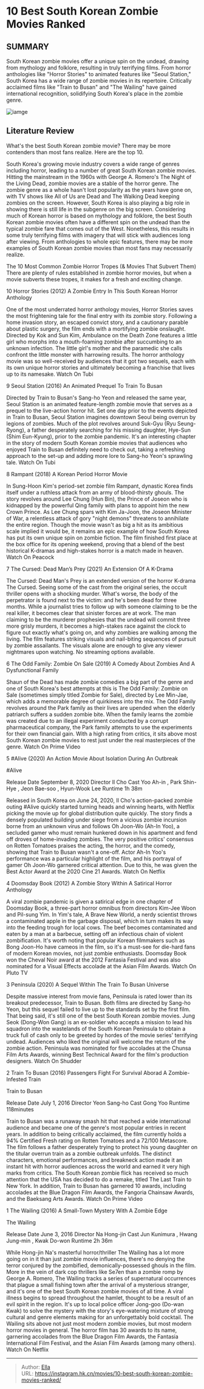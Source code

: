 # 10 Best South Korean Zombie Movies Ranked


## SUMMARY 


 South Korean zombie movies offer a unique spin on the undead, drawing from mythology and folklore, resulting in truly terrifying films. 
 From horror anthologies like &#34;Horror Stories&#34; to animated features like &#34;Seoul Station,&#34; South Korea has a wide range of zombie movies in its repertoire. 
 Critically acclaimed films like &#34;Train to Busan&#34; and &#34;The Wailing&#34; have gained international recognition, solidifying South Korea&#39;s place in the zombie genre. 

![iamge](https://static1.srcdn.com/wordpress/wp-content/uploads/2024/01/1-6.jpg)

## Literature Review

What&#39;s the best South Korean zombie movie? There may be more contenders than most fans realize. Here are the top 10.




South Korea&#39;s growing movie industry covers a wide range of genres including horror, leading to a number of great South Korean zombie movies. Hitting the mainstream in the 1960s with George A. Romero&#39;s The Night of the Living Dead, zombie movies are a stable of the horror genre. The zombie genre as a whole hasn&#39;t lost popularity as the years have gone on, with TV shows like All of Us are Dead and The Walking Dead keeping zombies on the screen. However, South Korea is also playing a big role in showing there is still life in the subgenre on the big screen.
Considering much of Korean horror is based on mythology and folklore, the best South Korean zombie movies often have a different spin on the undead than the typical zombie fare that comes out of the West. Nonetheless, this results in some truly terrifying films with imagery that will stick with audiences long after viewing. From anthologies to whole epic features, there may be more examples of South Korean zombie movies than most fans may necessarily realize.
            
 
 The 10 Most Common Zombie Horror Tropes (&amp; Movies That Subvert Them) 
There are plenty of rules established in zombie horror movies, but when a movie subverts these tropes, it makes for a fresh and exciting change.












 








 10  Horror Stories (2012) 
A Zombie Entry In This South Korean Horror Anthology
        

One of the most underrated horror anthology movies, Horror Stories saves the most frightening tale for the final entry with its zombie story. Following a home invasion story, an escaped convict story, and a cautionary parable about plastic surgery, the film ends with a mortifying zombie onslaught.
Directed by Kok and Sun Kim, Ambulance on the Death Zone features a little girl who morphs into a mouth-foaming zombie after succumbing to an unknown infection. The little girl&#39;s mother and the paramedic she calls confront the little monster with harrowing results. The horror anthology movie was so well-received by audiences that it got two sequels, each with its own unique horror stories and ultimately becoming a franchise that lives up to its namesake.
Watch On Tubi





 9  Seoul Station (2016) 
An Animated Prequel To Train To Busan
        

Directed by Train to Busan&#39;s Sang-ho Yeon and released the same year, Seoul Station is an animated feature-length zombie movie that serves as a prequel to the live-action horror hit. Set one day prior to the events depicted in Train to Busan, Seoul Station imagines downtown Seoul being overrun by legions of zombies.
Much of the plot revolves around Suk-Gyu (Ryu Seung-Ryong), a father desperately searching for his missing daughter, Hye-Sun (Shim Eun-Kyung), prior to the zombie pandemic. It&#39;s an interesting chapter in the story of modern South Korean zombie movies that audiences who enjoyed Train to Busan definitely need to check out, taking a refreshing approach to the set-up and adding more lore to Sang-ho Yeon&#39;s sprawling tale.
Watch On Tubi





 8  Rampant (2018) 
A Korean Period Horror Movie
        

In Sung-Hoon Kim&#39;s period-set zombie film Rampant, dynastic Korea finds itself under a ruthless attack from an army of blood-thirsty ghouls. The story revolves around Lee Chung (Hun Bin), the Prince of Joseon who is kidnapped by the powerful Qing family with plans to appoint him the new Crown Prince.
As Lee Chung spars with Kim Ja-Joon, the Joseon Minister of War, a relentless attack of gory &#34;night demons&#34; threatens to annihilate the entire region. Though the movie wasn&#39;t as big a hit as its ambitious scale implied it would be, it remains an epic example of how South Korea has put its own unique spin on zombie fiction. The film finished first place at the box office for its opening weekend, proving that a blend of the best historical K-dramas and high-stakes horror is a match made in heaven.
Watch On Peacock





 7  The Cursed: Dead Man’s Prey (2021) 
An Extension Of A K-Drama
        

The Cursed: Dead Man&#39;s Prey is an extended version of the horror K-drama The Cursed. Seeing some of the cast from the original series, the occult thriller opens with a shocking murder. What&#39;s worse, the body of the perpetrator is found next to the victim: and he&#39;s been dead for three months. While a journalist tries to follow up with someone claiming to be the real killer, it becomes clear that sinister forces are at work.
The man claiming to be the murderer prophesies that the undead will commit three more grisly murders, it becomes a high-stakes race against the clock to figure out exactly what&#39;s going on, and why zombies are walking among the living. The film features striking visuals and nail-biting sequences of pursuit by zombie assailants. The visuals alone are enough to give any viewer nightmares upon watching.
No streaming options available. 






 6  The Odd Family: Zombie On Sale (2019) 
A Comedy About Zombies And A Dysfunctional Family
        

Shaun of the Dead has made zombie comedies a big part of the genre and one of South Korea&#39;s best attempts at this is The Odd Family: Zombie on Sale (sometimes simply titled Zombie for Sale), directed by Lee Min-Jae, which adds a memorable degree of quirkiness into the mix. The Odd Family revolves around the Park family as their lives are upended when the elderly patriarch suffers a sudden zombie bite.
When the family learns the zombie was created due to an illegal experiment conducted by a corrupt pharmaceutical company, the Park family attempts to use the experiments for their own financial gain. With a high rating from critics, it sits above most South Korean zombie movies to rest just under the real masterpieces of the genre.
Watch On Prime Video





 5  #Alive (2020) 
An Action Movie About Isolation During An Outbreak


 







 #Alive 


  Release Date    September 8, 2020     Director    Il Cho     Cast    Yoo Ah-in , Park Shin-Hye , Jeon Bae-soo , Hyun-Wook Lee     Runtime    1h 38m    


Released in South Korea on June 24, 2020, Il Cho&#39;s action-packed zombie outing #Alive quickly started turning heads and winning hearts, with Netflix picking the movie up for global distribution quite quickly. The story finds a densely populated building under siege from a vicious zombie incursion borne from an unknown virus and follows Oh Joon-Wo (Ah-In Yoo), a secluded gamer who must remain hunkered down in his apartment and fend off droves of home-invading zombies.
The very positive critics&#39; consensus on Rotten Tomatoes praises the acting, the horror, and the comedy, showing that Train to Busan wasn&#39;t a one-off. Actor Ah-In Yoo&#39;s performance was a particular highlight of the film, and his portrayal of gamer Oh Joon-Wo garnered critical attention. Due to this, he was given the Best Actor Award at the 2020 Cine 21 Awards.
Watch On Netflix





 4  Doomsday Book (2012) 
A Zombie Story Within A Satirical Horror Anthology
        

A viral zombie pandemic is given a satirical edge in one chapter of Doomsday Book, a three-part horror omnibus from directors Kim-Jee Woon and Pil-sung Yim. In Yim&#39;s tale, A Brave New World, a nerdy scientist throws a contaminated apple in the garbage disposal, which in turn makes its way into the feeding trough for local cows.
The beef becomes contaminated and eaten by a man at a barbecue, setting off an infectious chain of violent zombification. It&#39;s worth noting that popular Korean filmmakers such as Bong Joon-Ho have cameos in the film, so it&#39;s a must-see for die-hard fans of modern Korean movies, not just zombie enthusiasts. Doomsday Book won the Cheval Noir award at the 2012 Fantasia Festival and was also nominated for a Visual Effects accolade at the Asian Film Awards.
Watch On Pluto TV





 3  Peninsula (2020) 
A Sequel Within The Train To Busan Universe
        

Despite massive interest from movie fans, Peninsula is rated lower than its breakout predecessor, Train to Busan. Both films are directed by Sang-ho Yeon, but this sequel failed to live up to the standards set by the first film. That being said, it&#39;s still one of the best South Korean zombie movies.
Jung Seok (Dong-Won Gang) is an ex-soldier who accepts a mission to lead his squadron into the wastelands of the South Korean Peninsula to obtain a truck full of cash only to be greeted by hordes of the movie series&#39; terrifying undead. Audiences who liked the original will welcome the return of the zombie action. Peninsula was nominated for five accolades at the Chunsa Film Arts Awards, winning Best Technical Award for the film&#39;s production designers.
Watch On Shudder





 2  Train To Busan (2016) 
Passengers Fight For Survival Aborad A Zombie-Infested Train


 







  Train to Busan  


  Release Date    July 1, 2016     Director    Yeon Sang-ho     Cast    Gong Yoo     Runtime    118minutes    


Train to Busan was a runaway smash hit that reached a wide international audience and became one of the genre&#39;s most popular entries in recent years. In addition to being critically acclaimed, the film currently holds a 94% Certified Fresh rating on Rotten Tomatoes and a 72/100 Metascore. The film follows a father desperately trying to protect his young daughter on the titular overrun train as a zombie outbreak unfolds.
The distinct characters, emotional performances, and breakneck action made it an instant hit with horror audiences across the world and earned it very high marks from critics. The South Korean zombie flick has received so much attention that the USA has decided to do a remake, titled The Last Train to New York. In addition, Train to Busan has garnered 10 awards, including accolades at the Blue Dragon Film Awards, the Fangoria Chainsaw Awards, and the Baeksang Arts Awards.
Watch On Prime Video





 1  The Wailing (2016) 
A Small-Town Mystery With A Zombie Edge


 







  The Wailing  


  Release Date    June 3, 2016     Director    Na Hong-jin     Cast    Jun Kunimura , Hwang Jung-min , Kwak Do-won     Runtime    2h 36m    


While Hong-jin Na&#39;s masterful horror/thriller The Wailing has a lot more going on in it than just zombie movie influences, there&#39;s no denying the terror conjured by the zombified, demonically-possessed ghouls in the film. More in the vein of dark cop thrillers like Se7en than a zombie romp by George A. Romero, The Wailing tracks a series of supernatural occurrences that plague a small fishing town after the arrival of a mysterious stranger, and it&#39;s one of the best South Korean zombie movies of all time.
A viral illness begins to spread throughout the hamlet, thought to be a result of an evil spirit in the region. It&#39;s up to local police officer Jong-goo (Do-wan Kwak) to solve the mystery with the story&#39;s eye-watering mixture of strong cultural and genre elements making for an unforgettably bold cocktail. The Wailing sits above not just most modern zombie movies, but most modern horror movies in general. The horror film has 30 awards to its name, garnering accolades from the Blue Dragon Film Awards, the Fantasia International Film Festival, and the Asian Film Awards (among many others).
Watch On Netflix

---

> Author: [Ella](https://instagram.hk.cn/)  
> URL: https://instagram.hk.cn/movies/10-best-south-korean-zombie-movies-ranked/  


